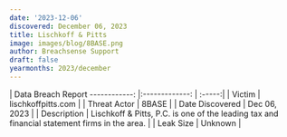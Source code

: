 ```yaml
---
date: '2023-12-06'
discovered: December 06, 2023
title: Lischkoff & Pitts
image: images/blog/8BASE.png
author: Breachsense Support
draft: false
yearmonths: 2023/december
---
```



| Data Breach Report
------------:     |:-------------:    | :-----:|
| Victim      | lischkoffpitts.com      | 
| Threat Actor      | 8BASE      | 
| Date Discovered      | Dec 06, 2023      | 
| Description      | Lischkoff & Pitts, P.C. is one of the leading tax and financial statement firms in the area.      | 
| Leak Size      | Unknown      | 

